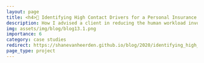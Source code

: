 ```yaml
---
layout: page
title: <h4>📧 Identifying High Contact Drivers for a Personal Insurance Provider</h4>
description: How I advised a client in reducing the human workload involved with answering customer queries
img: assets/img/blog/blog13.1.png
importance: 6
category: case studies
redirect: https://shanevanheerden.github.io/blog/2020/identifying_high_contact_drivers_for_a_personal_insurance_provider/
page_type: project
---
```

